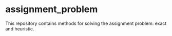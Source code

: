 # assignment_problem
This repository contains methods for solving the assignment problem: exact and heuristic. 
